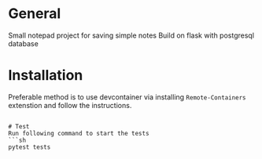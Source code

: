 # General
Small notepad project for saving simple notes
Build on flask with postgresql database

# Installation
Preferable method is to use devcontainer
via installing `Remote-Containers` extenstion
and follow the instructions.
```

# Test
Run following command to start the tests
```sh
pytest tests
```